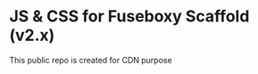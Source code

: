 JS & CSS for Fuseboxy Scaffold (v2.x)
=====================================

This public repo is created for CDN purpose